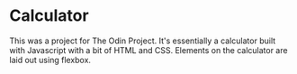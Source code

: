 # Calculator

This was a project for The Odin Project. It's essentially a calculator built with Javascript with a bit of HTML and CSS. Elements on the calculator are laid out using flexbox.
